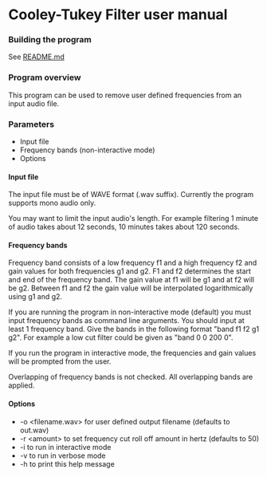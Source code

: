 # Cooley-Tukey Filter user manual

### Building the program

See [README.md](../README.md)

### Program overview

This program can be used to remove user defined frequencies from an input audio file.

### Parameters

- Input file
- Frequency bands (non-interactive mode)
- Options

#### Input file

The input file must be of WAVE format (.wav suffix). Currently the program supports mono audio only.

You may want to limit the input audio's length. For example filtering 1 minute of audio takes about 12 seconds, 10 minutes takes about 120 seconds.

#### Frequency bands

Frequency band consists of a low frequency f1 and a high frequency f2 and gain values for both frequencies g1 and g2. F1 and f2 determines the start and end of the frequency band. The gain value at f1 will be g1 and at f2 will be g2. Between f1 and f2 the gain value will be interpolated logarithmically using g1 and g2.

If you are running the program in non-interactive mode (default) you must input frequency bands as command line arguments. You should input at least 1 frequency band. Give the bands in the following format "band f1 f2 g1 g2". For example a low cut filter could be given as "band 0 0 200 0".

If you run the program in interactive mode, the frequencies and gain values will be prompted from the user.

Overlapping of frequency bands is not checked. All overlapping bands are applied.

#### Options

- -o &lt;filename.wav&gt; for user defined output filename (defaults to out.wav)
- -r &lt;amount&gt; to set frequency cut roll off amount in hertz (defaults to 50)
- -i to run in interactive mode
- -v to run in verbose mode
- -h to print this help message
